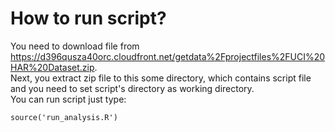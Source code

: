 # How to run script?
You need to download file from https://d396qusza40orc.cloudfront.net/getdata%2Fprojectfiles%2FUCI%20HAR%20Dataset.zip.   
Next, you extract zip file to this some directory, which contains script file and you need to set script's directory as working directory.  
You can run script just type:   
```
source('run_analysis.R')
```
